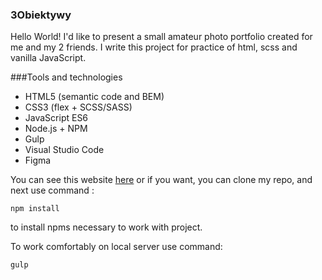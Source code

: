 ### 3Obiektywy
Hello World! I'd like to present a small amateur photo portfolio created for me and my 2 friends. I write this project for practice of html, scss and vanilla JavaScript. 

###Tools and technologies

* HTML5  (semantic code and BEM)
* CSS3 (flex + SCSS/SASS)
* JavaScript ES6
* Node.js + NPM
* Gulp
* Visual Studio Code
* Figma 

You can see this website [here](https://karolchilimoniuk.github.io/3Obiektywy/index.html) or if you want, you can clone my repo, and next use command :

```
npm install 
```
to install npms necessary to work with project.

To work comfortably on local server use command:

```
gulp
```
